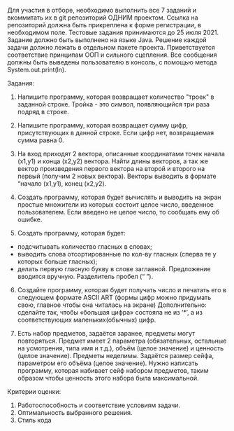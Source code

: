 Для участия в отборе, необходимо выполнить все 7 заданий и вкоммитать их в git репозиторий ОДНИМ проектом. Ссылка на репозиторий должна быть прикреплена к форме регистрации, в необходимом поле.
Тестовые задания принимаются до 25 июля 2021.
Задание должно быть выполнено на языке Java.
Решение каждой задачи должно лежать в отдельном пакете проекта.
Приветствуется соответствие принципам ООП и сильного сцепления.
Все сообщения должны быть выведены пользователю в консоль, с помощью метода System.out.print(ln).

Задания:

1. Напишите программу, которая возвращает количество "троек" в заданной строке. Тройка - это символ, появляющийся три раза подряд в строке.


2. Напишите программу, которая возвращает сумму цифр, присутствующих в данной строке. Если цифр нет, возвращаемая сумма равна 0.


3. На вход приходят 2 вектора, описанные координатами точек начала (x1,y1) и конца (x2,y2) вектора. Найти длины векторов, а так же вектор произведения первого вектора на второй и второго на первый (получим 2 новых вектора). Векторы выводить в формате “начало (x1,y1), конец (x2,y2).


4. Создать программу, которая будет вычислять и выводить на экран простые множители из которых состоит целое число, введенное пользователем. Если введено не целое число, то сообщать ему об ошибке.


5. Создать программу, которая будет:
- подсчитывать количество гласных в словах;
- выводить слова отсортированные по кол-ву гласных (сперва те у которых больше гласных);
- делать первую гласную букву в слове заглавной.
Предложение вводится вручную. Разделитель пробел (“ ”).
  
6. Создайте программу, которая будет получать число и печатать его в следующем формате ASCII ART
   (формы цифр можно придумать свою, главное чтобы она читалась на экране) Дополнительно: сделайте так, чтобы «большая цифра» состояла не из ‘*’, а из соответствующих маленьких(обычных) цифр.


7. Есть набор предметов, задаётся заранее, предметы могут повторяться. Предмет имеет 2 параметра (обязательных, остальные на усмотрения, типа имя и т.д.), объём (целое значение) и ценность (целое значение). Предметы неделимы. Задаётся размер сейфа, параметром его объёма (целое значение).
Нужно написать программу, которая набивает сейф набором предметов, таким образом чтобы ценность этого набора была максимальной.


Критерии оценки:

1. Работоспособность и соответствие условиям задачи.
2. Оптимальность выбранного решения.
3. Стиль кода